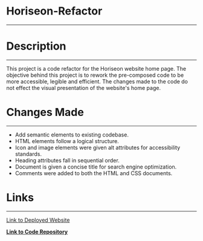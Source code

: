 # Horiseon-Refactor

______________________

# Description

______________

This project is a code refactor for the Horiseon website home page. The objective behind this project is to rework the pre-composed code to be more accessible, legible and efficient. The changes made to the code do not effect the visual presentation of the website's home page.

# Changes Made

______________

- Add semantic elements to existing codebase.  
- HTML elements follow a logical structure.  
- Icon and image elements were given alt attributes for accessibility standards. 
- Heading attributes fall in sequential order.  
- Document is given a concise title for search engine optimization.
- Comments were added to both the HTML and CSS documents.

# Links

________________

[Link to Deployed Website](https://armondr.github.io/Horiseon-Refactor/)

**[Link to Code Repository](https://github.com/ArmondR/Horiseon-Refactor.git)**



